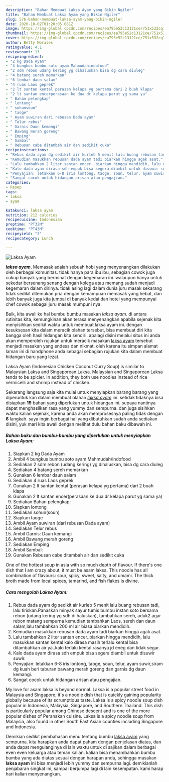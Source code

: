 ```yaml
---
description: "Bahan Membuat Laksa Ayam yang Bikin Ngiler"
title: "Bahan Membuat Laksa Ayam yang Bikin Ngiler"
slug: 576-bahan-membuat-laksa-ayam-yang-bikin-ngiler
date: 2020-10-02T01:20:05.081Z
image: https://img-global.cpcdn.com/recipes/ea795e52c13121ce/751x532cq70/laksa-ayam-foto-resep-utama.jpg
thumbnail: https://img-global.cpcdn.com/recipes/ea795e52c13121ce/751x532cq70/laksa-ayam-foto-resep-utama.jpg
cover: https://img-global.cpcdn.com/recipes/ea795e52c13121ce/751x532cq70/laksa-ayam-foto-resep-utama.jpg
author: Betty Morales
ratingvalue: 4.1
reviewcount: 13
recipeingredient:
- "2 kg Dada Ayam"
- "4 bungkus bumbu soto ayam Mahmudahindofood"
- "2 sdm rebon udang kering yg dihaluskan bisa dg cara diuleg"
- "4 batang sereh memarkan"
- "6 lembar daun salam"
- "4 ruas Laos geprek"
- "2 lt santan kental perasan kelapa yg pertama dari 2 buah klapa"
- "2 lt santan encerperasaan ke dua dr kelapa parut yg sama ya"
- " Bahan pelengkap"
- " lontong"
- " sohunsoun"
- " taoge"
- " Ayam suwiran dari rebusan Dada ayam"
- " Telur rebus"
- " Garnis Daun kemangi"
- " Bawang merah goreng"
- " Emping"
- " Sambal"
- " Rebusan cabe ditambah air dan sedikit cuka"
recipeinstructions:
- "Rebus dada ayam dg sedikit air kurleb 5 menit lalu buang rebusan tadi, lalu tiriskan.Panaskan minyak sayur tumis bumbu instan soto bersama rebon (udang kering yg sdh di haluskan), tambahkan sereh, aduk2 agar rebon matang sempurna kemudian tambahkan Laos, sereh dan daun salam,lalu tambahkan 200 ml air biasa biarkan mendidih."
- "Kemudian masukkan rebusan dada ayam tadi biarkan hingga agak asat."
- "Lalu tambahkan 2 liter santan encer..biarkan hingga mendidih, lalu masukkan santan kental kalo dirasa masih terlalu kental bisa ditambahkan air ya..kalo terlalu kental rasanya jd eneg dan tidak segar."
- "Kalo dada ayam dirasa sdh empuk bisa segera diambil untuk disuwir suwir."
- "Penyajian: letakkan 6-8 iris lontong, taoge, soun, telur, ayam suwir,siram dg kuah beri taburan bawang merah goreng dan garnis dg daun kemangi."
- "Sangat cocok untuk hidangan arisan atau pengajian."
categories:
- Resep
tags:
- laksa
- ayam

katakunci: laksa ayam 
nutrition: 212 calories
recipecuisine: Indonesian
preptime: "PT32M"
cooktime: "PT43M"
recipeyield: "3"
recipecategory: Lunch

---
```



![Laksa Ayam](https://img-global.cpcdn.com/recipes/ea795e52c13121ce/751x532cq70/laksa-ayam-foto-resep-utama.jpg)

<b><i>laksa ayam</i></b>, Memasak adalah sebuah hobi yang menyenangkan dilakukan oleh berbagai komunitas. tidak hanya para ibu ibu, sebagian cowok juga cukup banyak yang berminat dengan kegemaran ini. walaupun hanya untuk sekedar bersenang senang dengan kolega atau memang sudah menjadi kegemaran dalam dirinya. tidak asing lagi dalam dunia juru masak sekarang tidak sedikit ditemukan pria dengan kemampuan memasak yang hebat, dan lebih banyak juga kita jumpai di banyak kedai dan hotel yang mempunyai chef cowok sebagai juru masak mumpuni nya.

Baik, kita awali ke hal bumbu bumbu masakan <i>laksa ayam</i>. di antara rutinitas kita, kemungkinan akan terasa menyenangkan apabila sejenak kita menyisihkan sedikit waktu untuk membuat laksa ayam ini. dengan kesuksesan kita dalam meracik olahan tersebut, bisa membuat diri kita bangga oleh hasil hidangan kita sendiri. apalagi disini melalui situs ini anda akan memperoleh rujukan untuk meracik masakan <u>laksa ayam</u> tersebut menjadi masakan yang endess dan nikmat, oleh karena itu simpan alamat laman ini di handphone anda sebagai sebagian rujukan kita dalam membuat hidangan baru yang lezat.

Laksa Ayam (Indonesian Chicken Coconut Curry Soup) is similar to Malaysian Laksa and Singaporean Laksa. Malaysian and Singaporean Laksa tends to be spicier. In addition, they both use noodles instead of rice vermicelli and shrimp instead of chicken.


Sekarang langsung saja kita mulai untuk menyiapkan barang barang yang diperuntuk kan dalam membuat olahan <u><i>laksa ayam</i></u> ini. setidak tidaknya bisa disiapkan <b>19</b> bahan yang diperlukan untuk hidangan ini. supaya nantinya dapat menghasilkan rasa yang yummy dan sempurna. dan juga sisihkan waktu kalian sejenak, karena anda akan memprosesnya paling tidak dengan <b>6</b> langkah. saya ingin berbagai hal yang dibutuhkan sudah anda sediakan disini, yuk mari kita awali dengan melihat dulu bahan baku dibawah ini.

<!--inarticleads1-->

##### Bahan baku dan bumbu-bumbu yang diperlukan untuk menyiapkan Laksa Ayam:

1. Siapkan 2 kg Dada Ayam
1. Ambil 4 bungkus bumbu soto ayam Mahmudah/indofood
1. Sediakan 2 sdm rebon (udang kering) yg dihaluskan, bisa dg cara diuleg
1. Sediakan 4 batang sereh memarkan
1. Gunakan 6 lembar daun salam
1. Sediakan 4 ruas Laos geprek
1. Gunakan 2 lt santan kental (perasan kelapa yg pertama) dari 2 buah klapa
1. Gunakan 2 lt santan encer(perasaan ke dua dr kelapa parut yg sama ya)
1. Sediakan  Bahan pelengkap:
1. Siapkan  lontong
1. Sediakan  sohun(soun)
1. Siapkan  taoge
1. Ambil  Ayam suwiran (dari rebusan Dada ayam)
1. Sediakan  Telur rebus
1. Ambil  Garnis: Daun kemangi
1. Ambil  Bawang merah goreng
1. Sediakan  Emping
1. Ambil  Sambal:
1. Gunakan  Rebusan cabe ditambah air dan sedikit cuka


One of the hottest soup in asia with so much depth of flavour. If there&#39;s one dish that I am crazy about, it must be asam laksa. This noodle has all combination of flavours: sour, spicy, sweet, salty, and umami. The thick broth made from local spices, tamarind, and fish flakes is divine. 

<!--inarticleads2-->

##### Cara mengolah Laksa Ayam:

1. Rebus dada ayam dg sedikit air kurleb 5 menit lalu buang rebusan tadi, lalu tiriskan.Panaskan minyak sayur tumis bumbu instan soto bersama rebon (udang kering yg sdh di haluskan), tambahkan sereh, aduk2 agar rebon matang sempurna kemudian tambahkan Laos, sereh dan daun salam,lalu tambahkan 200 ml air biasa biarkan mendidih.
1. Kemudian masukkan rebusan dada ayam tadi biarkan hingga agak asat.
1. Lalu tambahkan 2 liter santan encer..biarkan hingga mendidih, lalu masukkan santan kental kalo dirasa masih terlalu kental bisa ditambahkan air ya..kalo terlalu kental rasanya jd eneg dan tidak segar.
1. Kalo dada ayam dirasa sdh empuk bisa segera diambil untuk disuwir suwir.
1. Penyajian: letakkan 6-8 iris lontong, taoge, soun, telur, ayam suwir,siram dg kuah beri taburan bawang merah goreng dan garnis dg daun kemangi.
1. Sangat cocok untuk hidangan arisan atau pengajian.


My love for asam laksa is beyond normal. Laksa is a popular street food in Malaysia and Singapore; it&#39;s a noodle dish that is quickly gaining popularity globally because of its scrumptious taste. Laksa is a spicy noodle soup dish popular in Indonesia, Malaysia, Singapore, and Southern Thailand. This dish is particularly popular among Chinese descent and is one of the more popular dishes of Peranakan cuisine. Laksa is a spicy noodle soup from Malaysia, also found in other South East Asian counties including Singapore and Indonesia. 

Demikian sedikit pembahasan menu tentang bumbu <u>laksa ayam</u> yang sempurna. kita harapkan anda dapat paham dengan penjelasan diatas, dan anda dapat mengulanginya di lain waktu untuk di sajikan dalam berbagai even even keluarga atau teman kalian. kalian bisa menambahkan bumbu bumbu yang ada diatas sesuai dengan harapan anda, sehingga masakan <b>laksa ayam</b> ini bisa menjadi lebih yummy dan sempurna lagi. demikianlah penjabaran singkat ini, sampai berjumpa lagi di lain kesempatan. kami harap hari kalian menyenangkan.
